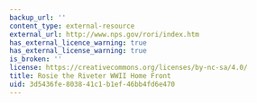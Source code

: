 ```yaml
---
backup_url: ''
content_type: external-resource
external_url: http://www.nps.gov/rori/index.htm
has_external_licence_warning: true
has_external_license_warning: true
is_broken: ''
license: https://creativecommons.org/licenses/by-nc-sa/4.0/
title: Rosie the Riveter WWII Home Front
uid: 3d5436fe-8038-41c1-b1ef-46bb4fd6e470
---
```

